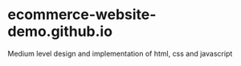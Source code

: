 # ecommerce-website-demo.github.io
Medium level design and implementation of html, css and javascript
